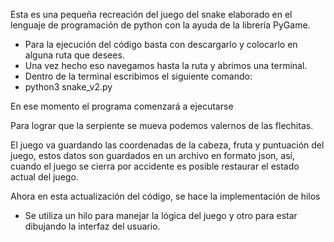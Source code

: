 Esta es una pequeña recreación del juego del snake elaborado en el lenguaje de programación de python con la ayuda de la librería PyGame.

- Para la ejecución del código basta con descargarlo y colocarlo en alguna ruta que desees.
- Una vez hecho eso navegamos hasta la ruta y abrimos una terminal.
- Dentro de la terminal escribimos el siguiente comando:
- python3 snake_v2.py

En ese momento el programa comenzará a ejecutarse

Para lograr que la serpiente se mueva podemos valernos de las flechitas.


El juego va guardando las coordenadas de la cabeza, fruta y puntuación del juego, estos datos son guardados en un archivo
en formato json, así, cuando el juego se cierra por accidente es posible restaurar el estado actual del juego.

Ahora en esta actualización del código, se hace la implementación de hilos
- Se utiliza un hilo para manejar la lógica del juego y otro para estar dibujando la interfaz del usuario.
